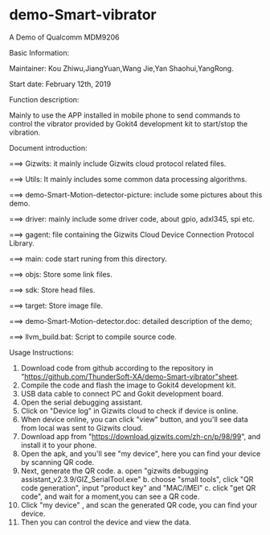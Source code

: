 # demo-Smart-vibrator
A Demo of Qualcomm MDM9206

Basic Information:

Maintainer: Kou Zhiwu,JiangYuan,Wang Jie,Yan Shaohui,YangRong.

Start date: February 12th, 2019

Function description:

Mainly to use the APP installed in mobile phone to send commands to control the vibrator provided by Gokit4 development kit to start/stop the vibration.

Document introduction:

===> Gizwits: it mainly include Gizwits cloud protocol related files.

===> Utils: It mainly includes some common data processing algorithms.

===> demo-Smart-Motion-detector-picture: include some pictures about this demo.

===> driver: mainly include some driver code, about gpio, adxl345, spi etc.

===> gagent: file containing the Gizwits Cloud Device Connection Protocol Library.

===> main: code start runing from this directory.

===> objs: Store some link files.

===> sdk: Store head files.

===> target: Store image file.

===> demo-Smart-Motion-detector.doc: detailed description of the demo;

===> llvm_build.bat: Script to compile source code.

Usage Instructions:
1. Download code from github according to the repository in ”https://github.com/ThunderSoft-XA/demo-Smart-vibrator"sheet.
2. Compile the code and flash the image to Gokit4 development kit.
3. USB data cable to connect PC and Gokit development board.
4. Open the serial debugging assistant.
5. Click on "Device log" in Gizwits cloud to check if device is online.
6. When device online, you can click "view" button, and you'll see data from local was sent to Gizwits cloud.
7. Download app from "https://download.gizwits.com/zh-cn/p/98/99", and install it to your phone.
8. Open the apk, and you'll see "my device", here you can find your device by scanning QR code.
9. Next, generate the QR code.
	a. open "gizwits debugging assistant_v2.3.9/GIZ_SerialTool.exe"
	b. choose "small tools", 	click "QR code generation", input "product key" and "MAC/IMEI"
	c. click "get QR code", and wait for a moment,you can see a QR code.
10. Click "my device" , and scan the generated QR code,  you can find your device.
11. Then you can control the device and view the data.
